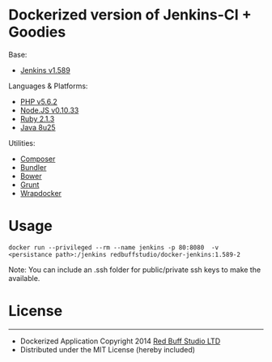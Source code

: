 Dockerized version of Jenkins-CI + Goodies
===========

Base:

* [Jenkins v1.589](http://jenkins-ci.org/)

Languages & Platforms:

* [PHP v5.6.2](http://php.net/ChangeLog-5.php#5.6.2)
* [Node.JS v0.10.33](http://blog.nodejs.org/2014/10/23/node-v0-10-33-stable/)
* [Ruby 2.1.3](https://www.ruby-lang.org/en/news/2014/09/19/ruby-2-1-3-is-released/)
* [Java 8u25](http://www.oracle.com/technetwork/java/javase/8u25-relnotes-2296185.html)

Utilities:

* [Composer](http://getcomposer.org/)
* [Bundler](http://bundler.io)
* [Bower](http://bower.io)
* [Grunt](http://gruntjs.com)
* [Wrapdocker](https://github.com/jpetazzo/dind/blob/master/wrapdocker)

# Usage

`docker run --privileged --rm --name jenkins -p 80:8080  -v <persistance path>:/jenkins redbuffstudio/docker-jenkins:1.589-2`

Note: You can include an .ssh folder for public/private ssh keys to
make the available.

# License
-------

 * Dockerized Application Copyright 2014 [Red Buff Studio LTD](http://redbuffstudio.com)
 * Distributed under the MIT License (hereby included)
